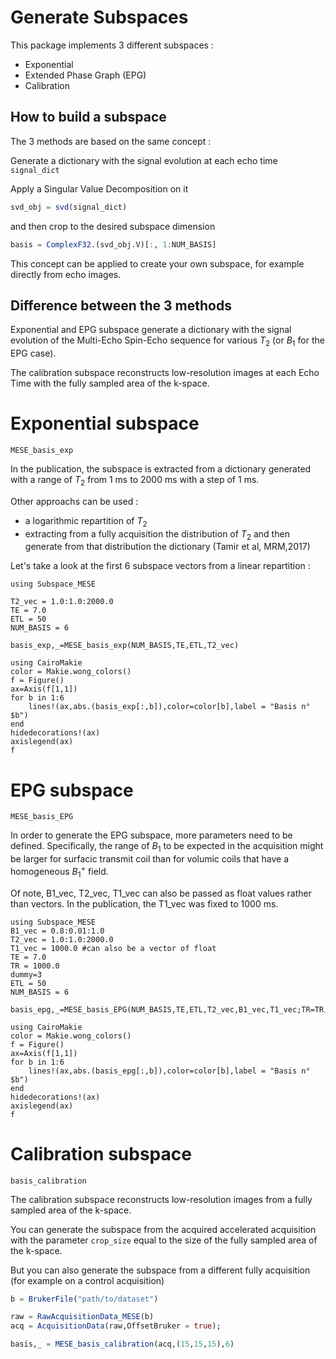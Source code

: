 # Generate Subspaces

This package implements 3 different subspaces :
- Exponential
- Extended Phase Graph (EPG)
- Calibration

## How to build a subspace

The 3 methods are based on the same concept :

Generate a dictionary with the signal evolution at each echo time `signal_dict`

Apply a Singular Value Decomposition on it
```julia
svd_obj = svd(signal_dict)
```

and then crop to the desired subspace dimension
```julia
basis = ComplexF32.(svd_obj.V)[:, 1:NUM_BASIS]
```

This concept can be applied to create your own subspace, for example directly from echo images.

## Difference between the 3 methods

Exponential and EPG subspace generate a dictionary with the signal evolution of the Multi-Echo Spin-Echo sequence for various $T_2$ (or $B_1$ for the EPG case).

The calibration subspace reconstructs low-resolution images at each Echo Time with the  fully sampled area of the k-space.

# Exponential subspace
```@docs
MESE_basis_exp
```

In the publication, the subspace is extracted from a dictionary generated with a range of $T_2$ from 1 ms to 2000 ms with a step of 1 ms.

Other approachs can be used :
- a logarithmic repartition of $T_2$ 
- extracting from a fully acquisition the distribution of $T_2$ and then generate from that distribution the dictionary (Tamir et al, MRM,2017)

Let's take a look at the first 6 subspace vectors from a linear repartition :

```@example exp
using Subspace_MESE

T2_vec = 1.0:1.0:2000.0
TE = 7.0
ETL = 50
NUM_BASIS = 6

basis_exp,_=MESE_basis_exp(NUM_BASIS,TE,ETL,T2_vec)

using CairoMakie
color = Makie.wong_colors()
f = Figure()
ax=Axis(f[1,1])
for b in 1:6
    lines!(ax,abs.(basis_exp[:,b]),color=color[b],label = "Basis n°$b")
end
hidedecorations!(ax)
axislegend(ax)
f
```

# EPG subspace
```@docs
MESE_basis_EPG
```

In order to generate the EPG subspace, more parameters need to be defined. Specifically, the range of $B_1$ to be expected in the acquisition might be larger for surfacic transmit coil than for volumic coils that have a homogeneous $B_1^+$ field.

Of note, B1_vec, T2_vec, T1_vec can also be passed as float values rather than vectors. In the publication, the T1_vec was fixed to 1000 ms.

```@example epg
using Subspace_MESE
B1_vec = 0.8:0.01:1.0
T2_vec = 1.0:1.0:2000.0
T1_vec = 1000.0 #can also be a vector of float
TE = 7.0
TR = 1000.0
dummy=3
ETL = 50
NUM_BASIS = 6

basis_epg,_=MESE_basis_EPG(NUM_BASIS,TE,ETL,T2_vec,B1_vec,T1_vec;TR=TR,dummy=dummy)

using CairoMakie
color = Makie.wong_colors()
f = Figure()
ax=Axis(f[1,1])
for b in 1:6
    lines!(ax,abs.(basis_epg[:,b]),color=color[b],label = "Basis n°$b")
end
hidedecorations!(ax)
axislegend(ax)
f
```

# Calibration subspace

```@docs
basis_calibration
```
The calibration subspace reconstructs low-resolution images from a fully sampled area of the k-space. 

You can generate the subspace from the acquired accelerated acquisition with the parameter `crop_size` equal to the size of the fully sampled area of the k-space.

But you can also generate the subspace from a different fully acquisition (for example on a control acquisition)

```julia
b = BrukerFile("path/to/dataset")

raw = RawAcquisitionData_MESE(b)
acq = AcquisitionData(raw,OffsetBruker = true);

basis,_ = MESE_basis_calibration(acq,(15,15,15),6)
```